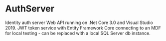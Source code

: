 # AuthServer
Identity auth server Web API running on .Net Core 3.0 and Visual Studio 2019. JWT token service with Entity Framework Core connecting to an MDF for local testing - can be replaced with a local SQL Server db instance.
